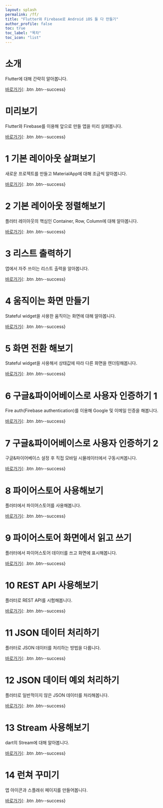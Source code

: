 ```yaml
---
layout: splash
permalink: /ff/
title: "Flutter와 Firebase로 Android iOS 둘 다 만들기"
author_profile: false
toc: true
toc_label: "목차"
toc_icon: "list"
---
```


# 소개

Flutter에 대해 간략히 알아봅니다.

[바로가기](/mobile/talk-flutter/){: .btn .btn--success}

# 미리보기

Flutter와 Firebase를 이용해 앞으로 만들 앱을 미리 살펴봅니다.

[바로가기](/ff/ff-000/){: .btn .btn--success}

# 1 기본 레이아웃 살펴보기

새로운 프로젝트를 만들고 MaterialApp에 대해 조금씩 알아봅니다.

[바로가기](/ff/ff-001/){: .btn .btn--success}

# 2 기본 레이아웃 정렬해보기

플러터 레이아웃의 핵심인 Container, Row, Column에 대해 알아봅니다.

[바로가기](/ff/ff-002/){: .btn .btn--success}

# 3 리스트 출력하기

앱에서 자주 쓰이는 리스트 출력을 알아봅니다.

[바로가기](/ff/ff-003/){: .btn .btn--success}

# 4 움직이는 화면 만들기

Stateful widget을 사용한 움직이는 화면에 대해 알아봅니다.

[바로가기](/ff/ff-004/){: .btn .btn--success}

# 5 화면 전환 해보기

Stateful widget을 사용해서 상태값에 따라 다른 화면을 렌더링해봅니다.

[바로가기](/ff/ff-005/){: .btn .btn--success}

# 6 구글&파이어베이스로 사용자 인증하기 1

Fire auth(Firebase authentication)를 이용해 Google 및 이메일 인증을 해봅니다.

[바로가기](/ff/ff-006/){: .btn .btn--success}

# 7 구글&파이어베이스로 사용자 인증하기 2

구글&파이어베이스 설정 후 직접 모바일 시뮬레이터에서 구동시켜봅니다. 

[바로가기](/ff/ff-007/){: .btn .btn--success}

# 8 파이어스토어 사용해보기

플러터에서 파이어스토어를 사용해봅니다.

[바로가기](/ff/ff-008/){: .btn .btn--success}

# 9 파이어스토어 화면에서 읽고 쓰기

플러터에서 파이어스토어 데이터를 쓰고 화면에 표시해봅니다.

[바로가기](/ff/ff-009/){: .btn .btn--success}

# 10 REST API 사용해보기

플러터로 REST API를 시험해봅니다.

[바로가기](/ff/ff-010/){: .btn .btn--success}

# 11 JSON 데이터 처리하기

플러터로 JSON 데이터를 처리하는 방법을 다룹니다.

[바로가기](/ff/ff-011/){: .btn .btn--success}

# 12 JSON 데이터 예외 처리하기

플러터로 일반적이지 않은 JSON 데이터를 처리해봅니다.

[바로가기](/ff/ff-012/){: .btn .btn--success}

# 13 Stream 사용해보기

dart의 Stream에 대해 알아봅니다.

[바로가기](/ff/ff-013/){: .btn .btn--success}

# 14 런쳐 꾸미기

앱 아이콘과 스플래쉬 페이지를 만들어봅니다.

[바로가기](/ff/ff-014/){: .btn .btn--success}

